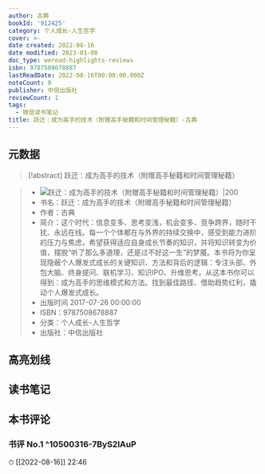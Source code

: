 ```yaml
---
author: 古典
bookId: '912425'
category: 个人成长-人生哲学
cover: >-
date created: 2022-08-16
date modified: 2023-03-08
doc_type: weread-highlights-reviews
isbn: 9787508678887
lastReadDate: 2022-08-16T00:00:00.000Z
noteCount: 0
publisher: 中信出版社
reviewCount: 1
tags:
  - 微信读书笔记
title: 跃迁：成为高手的技术（附赠高手秘籍和时间管理秘籍）-古典
---
```


## 元数据

>[!abstract] 跃迁：成为高手的技术（附赠高手秘籍和时间管理秘籍）

> - ![跃迁：成为高手的技术（附赠高手秘籍和时间管理秘籍）|200](https://wfqqreader-1252317822.image.myqcloud.com/cover/425/912425/t7_912425.jpg)
> - 书名：跃迁：成为高手的技术（附赠高手秘籍和时间管理秘籍）
> - 作者：古典
> - 简介：这个时代：信息变多、思考变浅，机会变多、竞争跨界，随时干扰、永远在线。每一个个体都在与外界的持续交换中，感受到能力进阶的压力与焦虑，希望获得适应自身成长节奏的知识，并将知识转变为价值，摆脱“听了那么多道理，还是过不好这一生”的梦魇。本书将为你呈现隐蔽个人爆发式成长的关键知识、方法和背后的逻辑：专注头部、外包大脑、终身提问、联机学习、知识IPO、升维思考。从这本书你可以得到：成为高手的思维模式和方法。找到最佳路径、借助趋势红利，撬动个人爆发式成长。
> - 出版时间 2017-07-26 00:00:00
> - ISBN：9787508678887
> - 分类：个人成长-人生哲学
> - 出版社：中信出版社

## 高亮划线

## 读书笔记

## 本书评论

### 书评 No.1 ^10500316-7ByS2lAuP

⏱ [[2022-08-16]] 22:46
